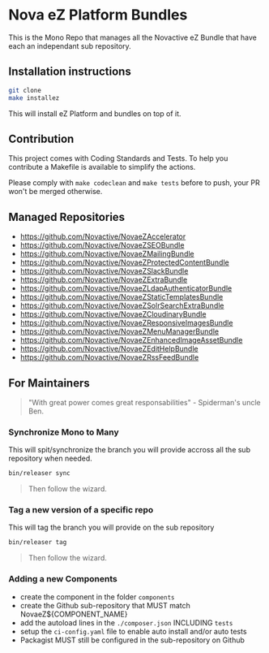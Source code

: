 # Nova eZ Platform Bundles

This is the Mono Repo that manages all the Novactive eZ Bundle that have each an independant sub repository.

## Installation instructions

```bash
git clone
make installez
```

This will install eZ Platform and bundles on top of it.

## Contribution

This project comes with Coding Standards and Tests.
To help you contribute a Makefile is available to simplify the actions.

Please comply with `make codeclean` and `make tests` before to push, your PR won't be merged otherwise.

## Managed Repositories

- https://github.com/Novactive/NovaeZAccelerator
- https://github.com/Novactive/NovaeZSEOBundle
- https://github.com/Novactive/NovaeZMailingBundle
- https://github.com/Novactive/NovaeZProtectedContentBundle
- https://github.com/Novactive/NovaeZSlackBundle
- https://github.com/Novactive/NovaeZExtraBundle
- https://github.com/Novactive/NovaeZLdapAuthenticatorBundle
- https://github.com/Novactive/NovaeZStaticTemplatesBundle
- https://github.com/Novactive/NovaeZSolrSearchExtraBundle
- https://github.com/Novactive/NovaeZCloudinaryBundle
- https://github.com/Novactive/NovaeZResponsiveImagesBundle
- https://github.com/Novactive/NovaeZMenuManagerBundle
- https://github.com/Novactive/NovaeZEnhancedImageAssetBundle
- https://github.com/Novactive/NovaeZEditHelpBundle
- https://github.com/Novactive/NovaeZRssFeedBundle


## For Maintainers

> "With great power comes great responsabilities" - Spiderman's uncle Ben.

### Synchronize Mono to Many

This will spit/synchronize the branch you will provide accross all the sub repository when needed.

```bash
bin/releaser sync
```

> Then follow the wizard.


### Tag a new version of a specific repo

This will tag the branch you will provide on the sub repository

```bash
bin/releaser tag
```

> Then follow the wizard. 

### Adding a new Components

- create the component in the folder `components`
- create the Github sub-repository that MUST match NovaeZ${COMPONENT_NAME}
- add the autoload lines in the `./composer.json` INCLUDING `tests`
- setup the `ci-config.yaml` file to enable auto install and/or auto tests
- Packagist MUST still be configured in the sub-repository on Github
